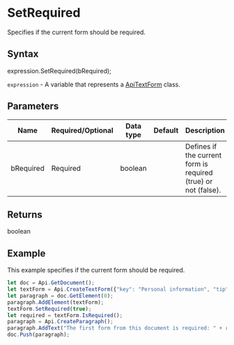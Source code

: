 # SetRequired

Specifies if the current form should be required.

## Syntax

expression.SetRequired(bRequired);

`expression` - A variable that represents a [ApiTextForm](../ApiTextForm.md) class.

## Parameters

| **Name** | **Required/Optional** | **Data type** | **Default** | **Description** |
| ------------- | ------------- | ------------- | ------------- | ------------- |
| bRequired | Required | boolean |  | Defines if the current form is required (true) or not (false). |

## Returns

boolean

## Example

This example specifies if the current form should be required.

```javascript
let doc = Api.GetDocument();
let textForm = Api.CreateTextForm({"key": "Personal information", "tip": "Enter your first name", "placeholder": "First name", "comb": true, "maxCharacters": 10, "cellWidth": 3, "multiLine": false, "autoFit": false});
let paragraph = doc.GetElement(0);
paragraph.AddElement(textForm);
textForm.SetRequired(true);
let required = textForm.IsRequired();
paragraph = Api.CreateParagraph();
paragraph.AddText("The first form from this document is required: " + required);
doc.Push(paragraph);
```
